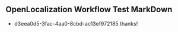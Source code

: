 ## OpenLocalization Workflow Test MarkDown
* d3eea0d5-3fac-4aa0-8cbd-ac13ef972185 
thanks!<!--HONumber=Mar16_HO3-->
